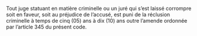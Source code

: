 Tout juge statuant en matière criminelle ou un juré qui s’est laissé corrompre soit en faveur, soit au préjudice de l’accusé, est puni de la réclusion criminelle à temps de cinq (05) ans à dix (10) ans outre l’amende ordonnée par l’article 345 du présent code.